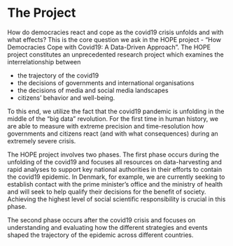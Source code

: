 # The Project

How do democracies react and cope as the covid19 crisis unfolds and with what effects? This is the core question we ask in the HOPE project - “How Democracies Cope with Covid19: A Data-Driven Approach”. The HOPE project constitutes an unprecedented research project which examines the interrelationship between
 
 - the trajectory of the covid19
 - the decisions of governments and international organisations
 - the decisions of media and social media landscapes 
 - citizens’ behavior and well-being. 
 
To this end, we utilize the fact that the covid19 pandemic is unfolding in the middle of the “big data” revolution. For the first time in human history, we are able to measure with extreme precision and time-resolution how governments and citizens react (and with what consequences) during an extremely severe crisis.

The HOPE project involves two phases. The first phase occurs during the unfolding of the covid19 and focuses all resources on data-harvesting and rapid analyses to support key national authorities in their efforts to contain the covid19 epidemic. In Denmark, for example, we are currently seeking to establish contact with the prime minister’s office and the ministry of health and will seek to help qualify their decisions for the benefit of society. Achieving the highest level of social scientific responsibility is crucial in this phase.

The second phase occurs after the covid19 crisis and focuses on understanding and evaluating how the different strategies and events shaped the trajectory of the epidemic across different countries.
